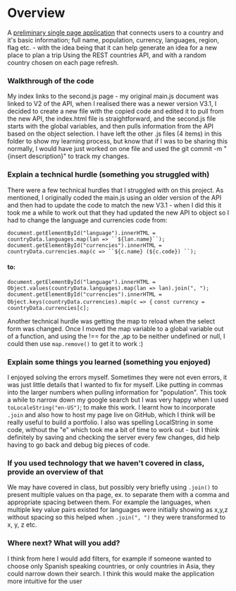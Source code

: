 # Overview #
A [preliminary single page application](https://jsylee1.github.io/countries/) that connects users to a country and it's basic information; full name, population, currency, languages, region, flag etc. - with the idea being that it can help generate an idea for a new place to plan a trip
Using the REST countries API, and with a random country chosen on each page refresh.


### Walkthrough of the code ###
My index links to the second.js page - my original main.js document was linked to V2 of the API, when I realised there was a newer version V3.1, I decided to create a new file with the copied code and edited it to pull from the new API, the index.html file is straightforward, and the second.js file starts with the global variables, and then pulls information from the API based on the object selection. I have left the other .js files (4 items) in this folder to show my learning process, but know that if I was to be sharing this normally, I would have just worked on one file and used the git commit -m "{insert description}" to track my changes. 

### Explain a technical hurdle (something you struggled with) ###
There were a few technical hurdles that I struggled with on this project. As mentioned, I originally coded the main.js using an older version of the API and then had to update the code to match the new V3.1 - when I did this it took me a while to work out that they had updated the new API to object so I had to change the language and currencies code from:

`document.getElementById("language").innerHTML = countryData.languages.map(lan => ``${lan.name}``);`
    `document.getElementById("currencies").innerHTML = countryData.currencies.map(c => ``${c.name} (${c.code}) ``);`

#### to: ####

`document.getElementById("language").innerHTML = Object.values(countryData.languages).map(lan => lan).join(", ");`
    `document.getElementById("currencies").innerHTML = Object.keys(countryData.currencies).map(c => {`
        `const currency = countryData.currencies[c];`

Another technical hurdle was getting the map to reload when the select form was changed. 
Once I moved the map variable to a global variable out of a function, and using the !== for the ,ap to be neither undefined or null, I could then use `map.remove()` to get it to work :) 

### Explain some things you learned (something you enjoyed) ###
I enjoyed solving the errors myself. Sometimes they were not even errors, it was just little details that I wanted to fix for myself. Like putting in commas into the larger numbers when pulling information for "population". This took a while to narrow down my google search but I was very happy when I used `toLocaleString("en-US")`; to make this work. I learnt how to incorporate `.join` and also how to host my page live on GitHub, which I think will be really useful to build a portfolio. 
I also was spelling LocalString in some code, without the "e" which took me a bit of time to work out - but I think definitely by saving and checking the server every few changes, did help having to go back and debug big pieces of code.

### If you used technology that we haven't covered in class, provide an overview of that ###
We may have covered in class, but possibly very briefly using `.join()` to present multiple values on tha page, ex. to separate them with a comma and appropriate spacing between them. For example the languages, when multiple key value pairs existed for languages were initially showing as x,y,z without spacing so this helped when `.join(", ")` they were transformed to x, y, z etc.

### Where next? What will you add? ###
I think from here I would add filters, for example if someone wanted to choose only Spanish speaking countries, or only countries in Asia, they could narrow down their search. I think this would make the application more intuitive for the user
